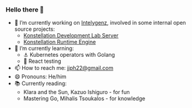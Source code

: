 ### Hello there 👋
- 🔭 I’m currently working on [Intelygenz](https://intelygenz.com/), involved in some internal open source projects:
  - [Konstellation Development Lab Server](https://github.com/konstellation-io/kdl-server)
  - [Konstellation Runtime Engine](https://github.com/konstellation-io/kre)
- 🌱 I’m currently learning:
  - ⚓ Kubernetes operators with Golang
  - 🧪 React testing
- 📫 How to reach me: jjph22@gmail.com
- 😄 Pronouns: He/him
- 📚 Currently reading:
  - Klara and the Sun, Kazuo Ishiguro - for fun
  - Mastering Go, Mihalis Tsoukalos - for knowledge
<!--
**JYisus/JYisus** is a ✨ _special_ ✨ repository because its `README.md` (this file) appears on your GitHub profile.

Here are some ideas to get you started:

- 🔭 I’m currently working on ...
- 🌱 I’m currently learning ...
- 👯 I’m looking to collaborate on ...
- 🤔 I’m looking for help with ...
- 💬 Ask me about ...
- 📫 How to reach me: ...
- 😄 Pronouns: ...
- ⚡ Fun fact: ...
-->
